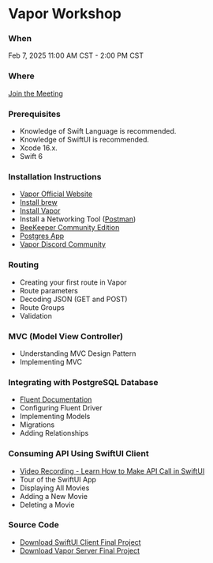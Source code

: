 # Vapor Workshop 

### When 
Feb 7, 2025 11:00 AM CST - 2:00 PM CST 

### Where 
[Join the Meeting](https://us06web.zoom.us/j/85903372078?pwd=IajLbqZQSn8YG0k9ynkYRxtbI27R2h.1)

### Prerequisites 

- Knowledge of Swift Language is recommended.
- Knowledge of SwiftUI is recommended.
- Xcode 16.x.
- Swift 6 

### Installation Instructions 

- [Vapor Official Website](https://vapor.codes/)
- [Install brew](https://brew.sh/) 
- [Install Vapor](https://docs.vapor.codes/install/macos/)
- Install a Networking Tool ([Postman](https://www.postman.com/))
- [BeeKeeper Community Edition](https://github.com/beekeeper-studio/beekeeper-studio/releases/)
- [Postgres App](https://postgresapp.com/) 
- [Vapor Discord Community](https://discord.com/invite/vapor)


### Routing 

- Creating your first route in Vapor 
- Route parameters 
- Decoding JSON (GET and POST)
- Route Groups 
- Validation 

### MVC (Model View Controller)

- Understanding MVC Design Pattern 
- Implementing MVC 

### Integrating with PostgreSQL Database

- [Fluent Documentation](https://docs.vapor.codes/fluent/overview/) 
- Configuring Fluent Driver 
- Implementing Models 
- Migrations
- Adding Relationships 

### Consuming API Using SwiftUI Client 

- [Video Recording - Learn How to Make API Call in SwiftUI](https://www.youtube.com/live/ua8akBtq4y4?si=QiD2hnrbsCqBW3Hk)
- Tour of the SwiftUI App 
- Displaying All Movies 
- Adding a New Movie 
- Deleting a Movie 

### Source Code 
- [Download SwiftUI Client Final Project](MoviesClient.zip)
- [Download Vapor Server Final Project](movies-app.zip) 
